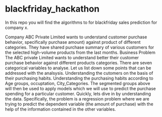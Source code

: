 # blackfriday_hackathon

In this repo you will find the algorithms to for blackfriday sales prediction for company x.


Company ABC Private Limited wants to understand customer purchase behavior, specifically purchase amount) against product of different categories. They have shared purchase summary of various customers for the selected high-volume products from the last months.
Business Problem
The ABC private Limited wants to understand better their customer purchase behavior against different products categories. There are seven categorical variables to analyse. Let us list down some points that can be addressed with the analsysis.
Understanding the cutomers on the basis of their purchasing habits.
Understanding the purchasing habits according to Age groups, occuptation, City_Categories.
The segmented groups above will then be used to apply models which we will use to predict the purchase spending for a particular customer. Quickly, lets dive in by understanding the data.
Specifically, the problem is a regression problem where we are trying to predict the dependent variable (the amount of purchase) with the help of the information contained in the other variables.

